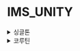 # IMS_UNITY

<details>
  <summary> 싱글톤 </summary>
  
</details>

<details>
  <summary> 코루틴 </summary>
  
  ```
  < 코루틴 >
    
  원하는 순간에만 코듣를 반복적으로 실행하기 위해 사용
  (일정 시간 멈춰 있기 등)
  ```
    
  ```
  < 코루틴 선언 >
    
  반환형   : IEnumerator
  반환     : yield return
  반환 값  : 반환 시간 (지연시킬 시간)
    - null : 1frame
    - new WaitForSeconds(s) : s초
    
  IEnumerator 코루틴 이름() {
    yield return 값;  
  }
  ```
    
  ```
  < 코루틴 실행 >
    
  StartCoroutine() 메소드 이용
  StartCoroutine("코루틴 이름");  
  StartCoroutine(코루틴 이름());
  ```
    
  ```
  < 코루틴 중지 >
    
  StopCoroutine("코루틴 이름");  // 해당 코루틴만 중지
  StopAllCoroutines();    // 모든 코루틴 중지
  ```
  
</details>
